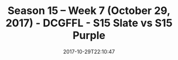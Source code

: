 ---
title: Season 15 – Week 7 (October 29, 2017) - DCGFFL - S15 Slate vs S15 Purple
teams-score:
- team: _teams/s15-slate.md
  score: 33
- team: _teams/s15-purple.md
  score: 8
mvp: Andy Hackbarth, Tony Stewart
game-ball: Dameron Rendell, Mark Japinga
season: 15
week: 7
date: '2017-10-29T22:10:47'
pageid: season-15-week-7-october-29-2017-5697-vs-5692
---